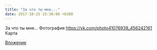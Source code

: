 ```yaml
---
title: "За что ты мне..."
date: 2017-10-25 15:38:00 +0300
---
```


За что ты мне...
Фотография
<a class="vk-attach" href="https://vk.com/photo41076938_456242161">https://vk.com/photo41076938_456242161</a>
Карта

<a class="vk-attach" href="https://vk.com/photo41076938_456242161">Вложение</a>
